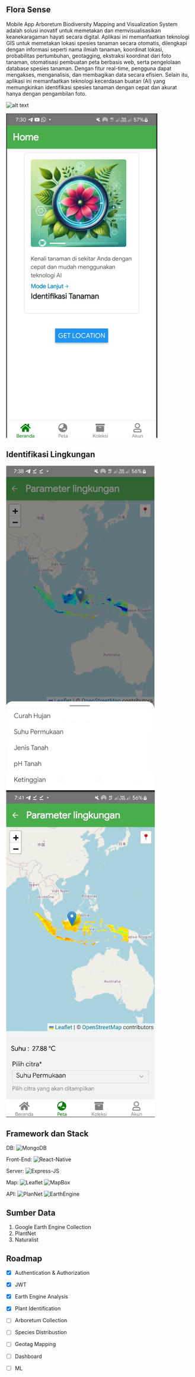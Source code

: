 ## Flora Sense
Mobile App Arboretum Biodiversity Mapping and Visualization System adalah solusi inovatif untuk memetakan dan memvisualisasikan keanekaragaman hayati secara digital. Aplikasi ini memanfaatkan teknologi GIS untuk memetakan lokasi spesies tanaman secara otomatis, dilengkapi dengan informasi seperti nama ilmiah tanaman, koordinat lokasi, probabilitas pertumbuhan, geotagging, ekstraksi koordinat dari foto tanaman, otomatisasi pembuatan peta berbasis web, serta pengelolaan database spesies tanaman. Dengan fitur real-time, pengguna dapat mengakses, menganalisis, dan membagikan data secara efisien. Selain itu, aplikasi ini memanfaatkan teknologi kecerdasan buatan (AI) yang memungkinkan identifikasi spesies tanaman dengan cepat dan akurat hanya dengan pengambilan foto.



![alt text](<Beige Green Modern Aesthetic Online Counceling Psychologist Service Apps Poster (1).png>)



![alt text](image_home.png)

## Identifikasi Lingkungan

![alt text](image_lingkungan.png)
![alt text](image_lingkungan2.png)

## Framework dan Stack
DB: ![MongoDB](https://img.shields.io/badge/MongoDB-47A248?style=for-the-badge&logo=mongodb&logoColor=white)


Front-End: ![React-Native](https://img.shields.io/badge/React_Native-20232A?style=for-the-badge&logo=react&logoColor=61DAFB)


Server: ![Express-JS](https://img.shields.io/badge/Express.js-404D59?style=for-the-badge)


Map: ![Leaflet](https://img.shields.io/badge/Leaflet-199900?style=for-the-badge&logo=Leaflet&logoColor=white) ![MapBox](https://img.shields.io/badge/Mapbox-000000?style=for-the-badge&logo=mapbox&logoColor=white)


API: ![PlanNet](https://img.shields.io/badge/PlanNet-FF6F00?style=for-the-badge) ![EarthEngine](https://img.shields.io/badge/EarthEngine-34A853?style=for-the-badge&logo=google-earth&logoColor=white)


## Sumber Data
1. Google Earth Engine Collection
2. PlantNet
3. Naturalist

## Roadmap
- [x] Authentication & Authorization
- [x] JWT
- [x] Earth Engine Analysis
- [x] Plant Identification
- [ ] Arboretum Collection
- [ ] Species Distribustion
- [ ] Geotag Mapping
- [ ] Dashboard
- [ ] ML

